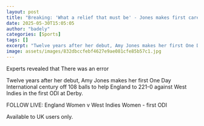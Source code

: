 ```yaml
---
layout: post
title: "Breaking: 'What a relief that must be' - Jones makes first career ODI century"
date: 2025-05-30T15:05:05
author: "badely"
categories: [Sports]
tags: []
excerpt: "Twelve years after her debut, Amy Jones makes her first One Day International century off 108 balls to help England to 221-0 against West Indies in th"
image: assets/images/832dbccfebf4627e9ae081cfe85b57c1.jpg
---
```


Experts revealed that There was an error

Twelve years after her debut, Amy Jones makes her first One Day International century off 108 balls to help England to 221-0 against West Indies in the first ODI at Derby.

FOLLOW LIVE: England Women v West Indies Women - first ODI

Available to UK users only.

